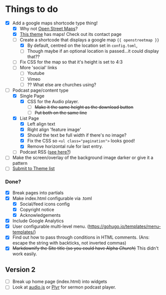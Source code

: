 # Things to do
- [x] Add a google maps shortcode type thing!
    - [x] Why not [Open Street Maps](https://leafletjs.com/examples/quick-start/)?
    - [x] [This theme](https://github.com/devcows/hugo-universal-theme) has maps! Check out its contact page
    - [ ] Create a shortcode that displays a google map `{{ openstreetmap }}`
      * [x] By default, centred on the location set in `config.toml`,
      - [ ] Though maybe if an optional location is passed...it could display that??
    - [ ] Fix CSS for the map so that it's height is set to 4:3
  - [ ] More 'social' links
      - [ ] Youtube
      - [ ] Vimeo
      - [ ] ?? What else are churches using?
- [ ] Podcast page/content type
    - [x] Single Page
      - [x] CSS for the Audio player.
        - [ ] ~~Make it the same height as the download button~~
        - [ ] ~~Put both on the same line~~
    - [x] List Page
      - [x] Left align text
      - [x] Right align 'feature image'
      - [x] Should the text be full width if there's no image?
      - [x] Fix the CSS so `<ul class="pagination">` looks good!
      - [x] Remove horizontal rule for last entry.
  - [ ] Podcast RSS ([see here?](https://discourse.gohugo.io/t/need-to-create-a-podcast-friendly-rss-feed/1727/12))
- [ ] Make the screen/overlay of the background image darker or give it a pattern
- [ ] [Submit to Theme list](https://github.com/gohugoio/hugoThemes/blob/master/README.md)

### Done?
- [x] Break pages into partials
- [x] Make index.html configurable via .toml
  - [x] Social/feed icons config
  - [x] Copyright notice
  - [x] Acknowledgements
- [x] Include Google Analytics
- [x] User configurable multi-level menu. (https://gohugo.io/templates/menu-templates/)
- [x] Find out how to pass through conditions in HTML comments. (Ans: escape the string with backticks, not inverted commas)
- [x] ~~Markdownify the Site title (so you could have Alpha *Church*)~~ This didn't work easily.

## Version 2
- [ ] Break up home page (index.html) into widgets
- [ ] Look at [audio.js](https://kolber.github.io/audiojs/) or [Plyr](https://plyr.io/) for sermon podcast player.
